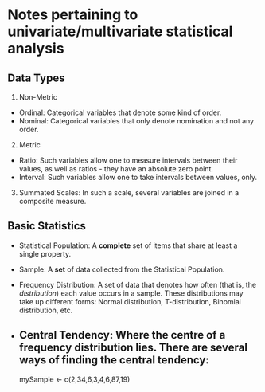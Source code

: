 Notes pertaining to univariate/multivariate statistical analysis
================================================================


## Data Types

1. Non-Metric
  - Ordinal: Categorical variables that denote some kind of order.
  - Nominal: Categorical variables that only denote nomination and not any order.
2. Metric
  - Ratio: Such variables allow one to measure intervals between their values, as well as ratios - they have an absolute zero point.
  - Interval: Such variables allow one to take intervals between values, only.
3. Summated Scales: In such a scale, several variables are joined in a composite measure.


## Basic Statistics

* Statistical Population: A **complete** set of items that share at least a single property.

* Sample: A **set** of data collected from the Statistical Population.

* Frequency Distribution: A set of data that denotes how often (that is, the *distribution*) each value occurs in a sample. These distributions may take up different forms: Normal distribution, T-distribution, Binomial distribution, etc.

* Central Tendency: Where the centre of a frequency distribution lies. There are several ways of finding the central tendency:
  - 

    mySample <- c(2,34,6,3,4,6,87,19)
    
